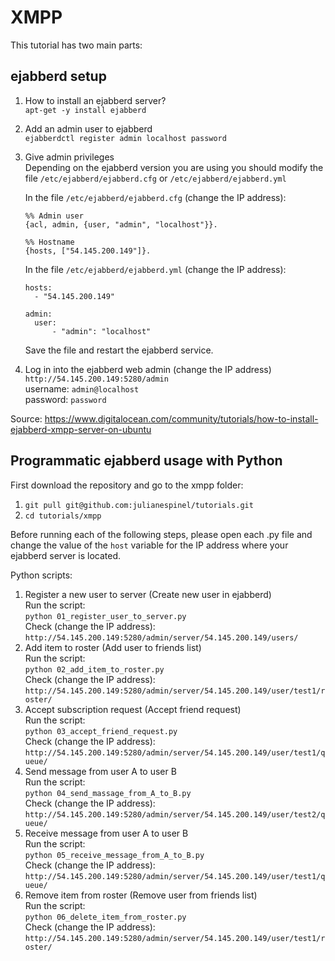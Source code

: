 # XMPP

This tutorial has two main parts:

## ejabberd setup

1. How to install an ejabberd server?<br>
   `apt-get -y install ejabberd`
1. Add an admin user to ejabberd<br>
   `ejabberdctl register admin localhost password`
1. Give admin privileges<br>
   Depending on the ejabberd version you are using you should modify the file `/etc/ejabberd/ejabberd.cfg` or `/etc/ejabberd/ejabberd.yml`

   In the file `/etc/ejabberd/ejabberd.cfg` (change the IP address):
     ```
     %% Admin user
     {acl, admin, {user, "admin", "localhost"}}.

     %% Hostname
     {hosts, ["54.145.200.149"]}.
     ```
   In the file `/etc/ejabberd/ejabberd.yml` (change the IP address):
   ```
   hosts:
     - "54.145.200.149"

   admin:
     user:
         - "admin": "localhost"
   ```
   Save the file and restart the ejabberd service.
1. Log in into the ejabberd web admin (change the IP address)<br>
   `http://54.145.200.149:5280/admin`<br>
   username: `admin@localhost`<br>
   password: `password`<br>

Source: https://www.digitalocean.com/community/tutorials/how-to-install-ejabberd-xmpp-server-on-ubuntu

## Programmatic ejabberd usage with Python

First download the repository and go to the xmpp folder:
1. `git pull git@github.com:julianespinel/tutorials.git`
1. `cd tutorials/xmpp`

Before running each of the following steps, please open each .py file and change the value of the `host` variable for the IP address where your ejabberd server is located.

Python scripts:
1. Register a new user to server (Create new user in ejabberd)<br>
   Run the script:<br> `python 01_register_user_to_server.py`<br>
   Check (change the IP address):<br> `http://54.145.200.149:5280/admin/server/54.145.200.149/users/`
1. Add item to roster (Add user to friends list)<br>
   Run the script:<br> `python 02_add_item_to_roster.py`<br>
   Check (change the IP address):<br>
   `http://54.145.200.149:5280/admin/server/54.145.200.149/user/test1/roster/`
1. Accept subscription request (Accept friend request)<br>
   Run the script:<br> `python 03_accept_friend_request.py`<br>
   Check (change the IP address):<br> `http://54.145.200.149:5280/admin/server/54.145.200.149/user/test1/queue/`
1. Send message from user A to user B<br>
   Run the script:<br> `python 04_send_massage_from_A_to_B.py`<br>
   Check (change the IP address):<br>
   `http://54.145.200.149:5280/admin/server/54.145.200.149/user/test2/queue/`
1. Receive message from user A to user B<br>
   Run the script:<br> `python 05_receive_message_from_A_to_B.py`<br>
   Check (change the IP address):<br>
   `http://54.145.200.149:5280/admin/server/54.145.200.149/user/test1/queue/`
1. Remove item from roster (Remove user from friends list)<br>
   Run the script:<br> `python 06_delete_item_from_roster.py`<br>
   Check (change the IP address):<br>
   `http://54.145.200.149:5280/admin/server/54.145.200.149/user/test1/roster/`
